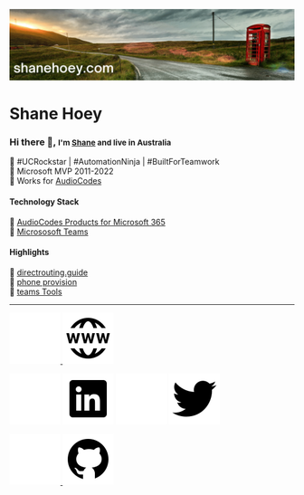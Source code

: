 [![header for shanehoey.com](./assets/header.png)](https://hello.shanehoey.com/)

# Shane Hoey

### Hi there 👋, <small> I'm [Shane](https://shanehoey.com/) and live in Australia </small>

🔵 #UCRockstar | #AutomationNinja | #BuiltForTeamwork  
🔵 Microsoft MVP 2011-2022  
🔵 Works for [AudioCodes](https://audiocodes.com)  

<!-- Technology Stack -->
#### Technology Stack

🔵 [AudioCodes Products for Microsoft 365](https://www.audiocodes.com/solutions-products/products/products-for-microsoft-365/)  
🔵 [Micrososoft Teams](https://docs.microsoft.com/en-us/microsoftteams/)  

<!-- Highlights -->
#### Highlights

🔵 [directrouting.guide](https://directrouting.guide)  
🔵 [phone provision](https://github.com/shanehoey/phoneprovision)  
🔵 [teams Tools](https://github.com/shanehoey/Teamstools/)  

<!-- Social -->
---

<!--- BUG :  dark/light wont display when link or wrong link when trying to do dark/light-->
[
![website](./assets/icons8-website-light.png#gh-dark-mode-only)
![website](./assets/icons8-website-dark.png#gh-light-mode-only)
](https://shanehoey.com)  

![[linkedin](https://www.linkedin.com.au/in/shanehoey)](./assets/icons8-linkedin-light.png#gh-dark-mode-only)
![[linkedin](https://www.linkedin.com.au/in/shanehoey)](./assets/icons8-linkedin-dark.png#gh-light-mode-only)
![[twitter](https://twitter.com/shanehoey)](./assets/icons8-twitter-light.png#gh-dark-mode-only)
![[twitter](https://twitter.com/shanehoey)](./assets/icons8-twitter-dark.png#gh-light-mode-only)

[
![github](https://raw.githubusercontent.com/shanehoey/shanehoey/main/assets/icons8-github-light.png#gh-dark-mode-only)
![github](https://raw.githubusercontent.com/shanehoey/shanehoey/main/assets/icons8-github-dark.png#gh-light-mode-only)
](https://github.com/shanehoey)
</p>
